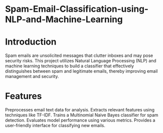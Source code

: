 # Spam-Email-Classification-using-NLP-and-Machine-Learning
# Introduction
Spam emails are unsolicited messages that clutter inboxes and may pose security risks. This project utilizes Natural Language Processing (NLP) and machine learning techniques to build a classifier that effectively distinguishes between spam and legitimate emails, thereby improving email management and security.
# Features
Preprocesses email text data for analysis.
Extracts relevant features using techniques like TF-IDF.
Trains a Multinomial Naive Bayes classifier for spam detection.
Evaluates model performance using various metrics.
Provides a user-friendly interface for classifying new emails.
